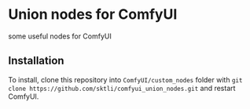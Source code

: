 # Union nodes for ComfyUI

some useful nodes for ComfyUI

## Installation

To install, clone this repository into `ComfyUI/custom_nodes` folder with `git clone https://github.com/sktli/comfyui_union_nodes.git` and restart ComfyUI.